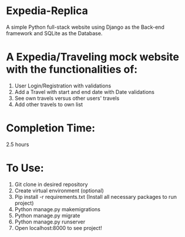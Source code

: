 Expedia-Replica
==============
A simple Python full-stack website using Django as the Back-end framework and SQLite as the Database.

A Expedia/Traveling mock website with the functionalities of:
===========
1) User Login/Registration with validations
2) Add a Travel with start and end date with Date validations
3) See own travels versus other users' travels
4) Add other travels to own list

Completion Time: 
======
2.5 hours


To Use:
=======
1) Git clone in desired repository
2) Create virtual environment (optional)
3) Pip install -r requirements.txt (Install all necessary packages to run project)
4) Python manage.py makemigrations
5) Python manage.py migrate
6) Python manage.py runserver
7) Open localhost:8000 to see project!
